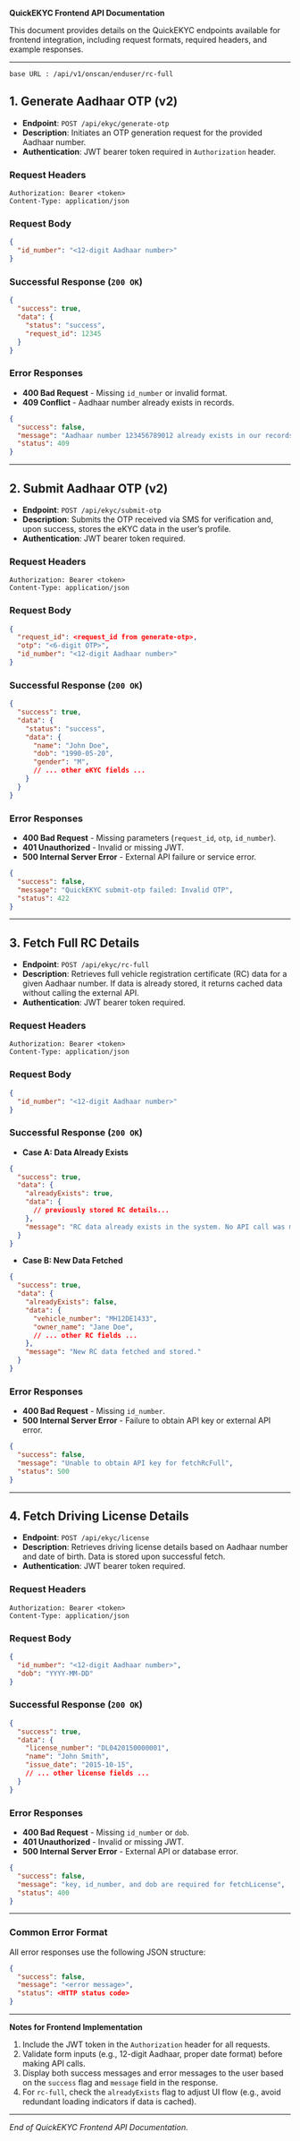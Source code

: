 **QuickEKYC Frontend API Documentation**

This document provides details on the QuickEKYC endpoints available for frontend integration, including request formats, required headers, and example responses.

---
```
base URL : /api/v1/onscan/enduser/rc-full
```
## 1. Generate Aadhaar OTP (v2)

* **Endpoint**: `POST /api/ekyc/generate-otp`
* **Description**: Initiates an OTP generation request for the provided Aadhaar number.
* **Authentication**: JWT bearer token required in `Authorization` header.

### Request Headers

```http
Authorization: Bearer <token>
Content-Type: application/json
```

### Request Body

```json
{
  "id_number": "<12-digit Aadhaar number>"
}
```

### Successful Response (`200 OK`)

```json
{
  "success": true,
  "data": {
    "status": "success",
    "request_id": 12345
  }
}
```

### Error Responses

* **400 Bad Request** - Missing `id_number` or invalid format.
* **409 Conflict** - Aadhaar number already exists in records.

```json
{
  "success": false,
  "message": "Aadhaar number 123456789012 already exists in our records",
  "status": 409
}
```

---

## 2. Submit Aadhaar OTP (v2)

* **Endpoint**: `POST /api/ekyc/submit-otp`
* **Description**: Submits the OTP received via SMS for verification and, upon success, stores the eKYC data in the user’s profile.
* **Authentication**: JWT bearer token required.

### Request Headers

```http
Authorization: Bearer <token>
Content-Type: application/json
```

### Request Body

```json
{
  "request_id": <request_id from generate-otp>,
  "otp": "<6-digit OTP>",
  "id_number": "<12-digit Aadhaar number>"
}
```

### Successful Response (`200 OK`)

```json
{
  "success": true,
  "data": {
    "status": "success",
    "data": {
      "name": "John Doe",
      "dob": "1990-05-20",
      "gender": "M",
      // ... other eKYC fields ...
    }
  }
}
```

### Error Responses

* **400 Bad Request** - Missing parameters (`request_id`, `otp`, `id_number`).
* **401 Unauthorized** - Invalid or missing JWT.
* **500 Internal Server Error** - External API failure or service error.

```json
{
  "success": false,
  "message": "QuickEKYC submit-otp failed: Invalid OTP",
  "status": 422
}
```

---

## 3. Fetch Full RC Details

* **Endpoint**: `POST /api/ekyc/rc-full`
* **Description**: Retrieves full vehicle registration certificate (RC) data for a given Aadhaar number. If data is already stored, it returns cached data without calling the external API.
* **Authentication**: JWT bearer token required.

### Request Headers

```http
Authorization: Bearer <token>
Content-Type: application/json
```

### Request Body

```json
{
  "id_number": "<12-digit Aadhaar number>"
}
```

### Successful Response (`200 OK`)

* **Case A: Data Already Exists**

```json
{
  "success": true,
  "data": {
    "alreadyExists": true,
    "data": {
      // previously stored RC details...  
    },
    "message": "RC data already exists in the system. No API call was made."
  }
}
```

* **Case B: New Data Fetched**

```json
{
  "success": true,
  "data": {
    "alreadyExists": false,
    "data": {
      "vehicle_number": "MH12DE1433",
      "owner_name": "Jane Doe",
      // ... other RC fields ...
    },
    "message": "New RC data fetched and stored."
  }
}
```

### Error Responses

* **400 Bad Request** - Missing `id_number`.
* **500 Internal Server Error** - Failure to obtain API key or external API error.

```json
{
  "success": false,
  "message": "Unable to obtain API key for fetchRcFull",
  "status": 500
}
```

---

## 4. Fetch Driving License Details

* **Endpoint**: `POST /api/ekyc/license`
* **Description**: Retrieves driving license details based on Aadhaar number and date of birth. Data is stored upon successful fetch.
* **Authentication**: JWT bearer token required.

### Request Headers

```http
Authorization: Bearer <token>
Content-Type: application/json
```

### Request Body

```json
{
  "id_number": "<12-digit Aadhaar number>",
  "dob": "YYYY-MM-DD"
}
```

### Successful Response (`200 OK`)

```json
{
  "success": true,
  "data": {
    "license_number": "DL0420150000001",
    "name": "John Smith",
    "issue_date": "2015-10-15",
    // ... other license fields ...
  }
}
```

### Error Responses

* **400 Bad Request** - Missing `id_number` or `dob`.
* **401 Unauthorized** - Invalid or missing JWT.
* **500 Internal Server Error** - External API or database error.

```json
{
  "success": false,
  "message": "key, id_number, and dob are required for fetchLicense",
  "status": 400
}
```

---

### Common Error Format

All error responses use the following JSON structure:

```json
{
  "success": false,
  "message": "<error message>",
  "status": <HTTP status code>
}
```

---

**Notes for Frontend Implementation**

1. Include the JWT token in the `Authorization` header for all requests.
2. Validate form inputs (e.g., 12-digit Aadhaar, proper date format) before making API calls.
3. Display both success messages and error messages to the user based on the `success` flag and `message` field in the response.
4. For `rc-full`, check the `alreadyExists` flag to adjust UI flow (e.g., avoid redundant loading indicators if data is cached).

---

*End of QuickEKYC Frontend API Documentation.*
